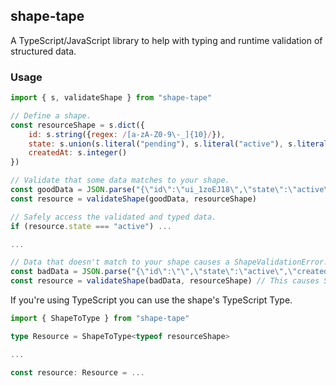 ## shape-tape
A TypeScript/JavaScript library to help with typing and runtime validation of structured data.

### Usage
```javascript
import { s, validateShape } from "shape-tape"

// Define a shape.
const resourceShape = s.dict({
	id: s.string({regex: /[a-zA-Z0-9\-_]{10}/}),
	state: s.union(s.literal("pending"), s.literal("active"), s.literal("removed")),
	createdAt: s.integer()
})

// Validate that some data matches to your shape.
const goodData = JSON.parse("{\"id\":\"ui_1zoEJ18\",\"state\":\"active\",\"createdAt\":1700354795466}")
const resource = validateShape(goodData, resourceShape)

// Safely access the validated and typed data.
if (resource.state === "active") ...

...

// Data that doesn't match to your shape causes a ShapeValidationError.
const badData = JSON.parse("{\"id\":\"\",\"state\":\"active\",\"createdAt\":1700354795466}")
const resource = validateShape(badData, resourceShape) // This causes ShapeValidationError: "Invalid value for paramter id."
```

If you're using TypeScript you can use the shape's TypeScript Type.
```typescript
import { ShapeToType } from "shape-tape"

type Resource = ShapeToType<typeof resourceShape>

...

const resource: Resource = ...
```